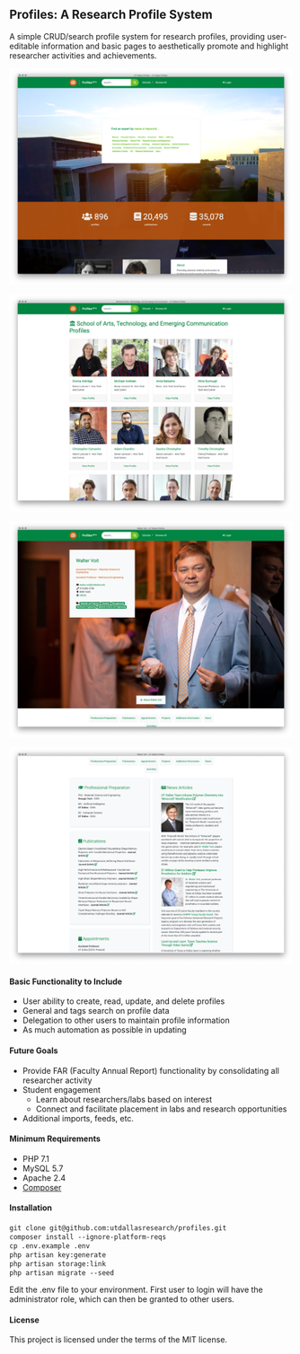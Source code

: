 ## Profiles: A Research Profile System

A simple CRUD/search profile system for research profiles, providing user-editable information and basic pages to aesthetically promote and highlight researcher activities and achievements.

![Example Screenshot](/public/img/screenshot.png "Example Screenshot")

![Example Index Screenshot](/public/img/screenshot-index.png "Example Index Screenshot")

![Example Profile Screenshot](/public/img/screenshot-banner.png "Example Profile Screenshot")

![Example Information Screenshot](/public/img/screenshot-info.png "Example Information Screenshot")


#### Basic Functionality to Include

* User ability to create, read, update, and delete profiles
* General and tags search on profile data
* Delegation to other users to maintain profile information
* As much automation as possible in updating

#### Future Goals

* Provide FAR (Faculty Annual Report) functionality by consolidating all researcher activity
* Student engagement
	* Learn about researchers/labs based on interest
	* Connect and facilitate placement in labs and research opportunities
* Additional imports, feeds, etc.

#### Minimum Requirements

* PHP 7.1
* MySQL 5.7
* Apache 2.4
* [Composer](https://getcomposer.org/)

#### Installation

```
git clone git@github.com:utdallasresearch/profiles.git
composer install --ignore-platform-reqs
cp .env.example .env
php artisan key:generate
php artisan storage:link
php artisan migrate --seed
```

Edit the .env file to your environment. First user to login will have the administrator role, which can then be granted to other users.

#### License
This project is licensed under the terms of the MIT license.